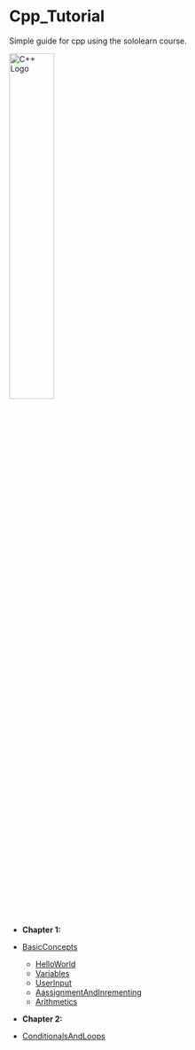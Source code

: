 # Cpp_Tutorial


Simple guide for cpp using the sololearn course.


<img src="https://raw.githubusercontent.com/isocpp/logos/master/cpp_logo.png" alt="C++ Logo" width="40%" height="40%" />


* **Chapter 1:**  

* [BasicConcepts](https://github.com/KiLJ4EdeN/Cpp_Tutorial/tree/main/Cpp_Tutorial/BasicConcepts)
    * [HelloWorld](https://github.com/KiLJ4EdeN/Cpp_Tutorial/blob/main/Cpp_Tutorial/BasicConcepts/helloworld.cpp)
    * [Variables](https://github.com/KiLJ4EdeN/Cpp_Tutorial/blob/main/Cpp_Tutorial/BasicConcepts/vars.cpp)
    * [UserInput](https://github.com/KiLJ4EdeN/Cpp_Tutorial/blob/main/Cpp_Tutorial/BasicConcepts/user_input.cpp)
    * [AassignmentAndInrementing](https://github.com/KiLJ4EdeN/Cpp_Tutorial/blob/main/Cpp_Tutorial/BasicConcepts/assignment_and_increment.cpp)
    * [Arithmetics](https://github.com/KiLJ4EdeN/Cpp_Tutorial/blob/main/Cpp_Tutorial/BasicConcepts/arithmetic.cpp)
    

* **Chapter 2:** 

* [ConditionalsAndLoops](https://github.com/KiLJ4EdeN/Cpp_Tutorial/tree/main/Cpp_Tutorial/ConditionalsAndLoops)

